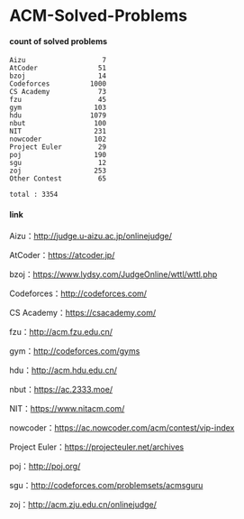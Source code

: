 ﻿# ACM-Solved-Problems

#### count of solved problems
	Aizu                   7
	AtCoder               51
	bzoj                  14
	Codeforces          1000
	CS Academy            73
	fzu                   45
	gym                  103
	hdu                 1079
	nbut                 100
	NIT                  231
	nowcoder             102
	Project Euler         29
	poj                  190
	sgu                   12
	zoj                  253
	Other Contest         65

`total : 3354`


#### link

Aizu：http://judge.u-aizu.ac.jp/onlinejudge/

AtCoder：https://atcoder.jp/

bzoj：https://www.lydsy.com/JudgeOnline/wttl/wttl.php

Codeforces：http://codeforces.com/

CS Academy：https://csacademy.com/

fzu：http://acm.fzu.edu.cn/

gym：http://codeforces.com/gyms

hdu：http://acm.hdu.edu.cn/

nbut：https://ac.2333.moe/

NIT：https://www.nitacm.com/

nowcoder：https://ac.nowcoder.com/acm/contest/vip-index

Project Euler：https://projecteuler.net/archives

poj：http://poj.org/

sgu：http://codeforces.com/problemsets/acmsguru

zoj：http://acm.zju.edu.cn/onlinejudge/
